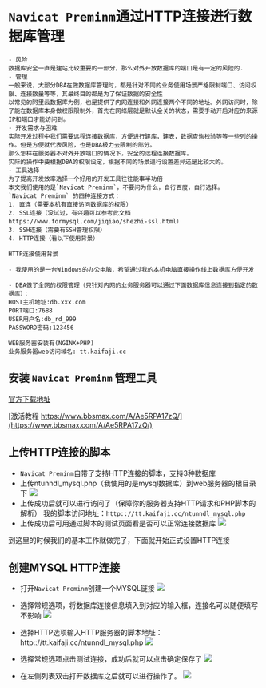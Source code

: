 # `Navicat Preminm`通过HTTP连接进行数据库管理
```text
- 风险
数据库安全一直是建站比较重要的一部分，那么对外开放数据库的端口是有一定的风险的.
- 管理
一般来说，大部分DBA在做数据库管理时，都是针对不同的业务使用场景严格限制端口、访问权限、连接数量等等，其最终目的都是为了保证数据的安全性
以常见的阿里云数据库为例，也是提供了内网连接和外网连接两个不同的地址。外网访问时，除了能在数据库本身做权限限制外，首先在网络层就是默认全关的状态，需要手动开启对应的来源IP和端口才能访问到。
- 开发需求与困难
实际开发过程中我们需要远程连接数据库，方便进行建库，建表，数据查询校验等等一些列的操作。但是方便就代表风险，也是DBA极力去限制的部分。
那么怎样在服务器不对外开放端口的情况下，安全的远程连接数据库。
实际的操作中要根据DBA的权限设定，根据不同的场景进行设置差异还是比较大的。
- 工具选择
为了提高开发效率选择一个好用的开发工具往往能事半功倍
本文我们使用的是`Navicat Preminm`，不要问为什么，自行百度，自行选择。
`Navicat Preminm` 的四种连接方式：
1. 直连（需要本机有直接访问数据库的权限）
2. SSL连接（没试过，有兴趣可以参考此文档https://www.formysql.com/jiqiao/shezhi-ssl.html） 
3. SSH连接（需要有SSH管理权限）
4. HTTP连接（看以下使用背景）
```

```text
HTTP连接使用背景

- 我使用的是一台Windows的办公电脑，希望通过我的本机电脑直接操作线上数据库方便开发

- DBA做了全网的权限管理（只针对内网的业务服务器可以通过下面数据库信息连接到指定的数据库）：
HOST主机地址:db.xxx.com
PORT端口:7688
USER用户名:db_rd_999
PASSWORD密码:123456

WEB服务器安装有(NGINX+PHP)
业务服务器web访问域名: tt.kaifaji.cc
```

## 安装 `Navicat Preminm` 管理工具

[官方下载地址](https://www.navicat.com.cn/download/navicat-premium)

[激活教程 https://www.bbsmax.com/A/Ae5RPA17zQ/](https://www.bbsmax.com/A/Ae5RPA17zQ/)

## 上传HTTP连接的脚本
- `Navicat Preminm`自带了支持HTTP连接的脚本，支持3种数据库
- 上传ntunndl_mysql.php（我使用的是mysql数据库）到web服务器的根目录下
![](./source/http1.png)
- 上传成功后就可以进行访问了（保障你的服务器支持HTTP请求和PHP脚本的解析）
  我的脚本访问地址：`http:://tt.kaifaji.cc/ntunndl_mysql.php`
- 上传成功后可用通过脚本的测试页面看是否可以正常连接数据库
![](./source/http2.png)

到这里的时候我们的基本工作就做完了，下面就开始正式设置HTTP连接

## 创建MYSQL HTTP连接
- 打开`Navicat Preminm`创建一个MYSQL链接
![](./source/http4.png)

- 选择常规选项，将数据库连接信息填入到对应的输入框，连接名可以随便填写不影响
![](./source/http5.png)

- 选择HTTP选项输入HTTP服务器的脚本地址：http:://tt.kaifaji.cc/ntunndl_mysql.php
![](./source/http3.png)

- 选择常规选项点击测试连接，成功后就可以点击确定保存了
![](./source/http6.png)

- 在左侧列表双击打开数据库之后就可以进行操作了。
![](./source/http7.png)
